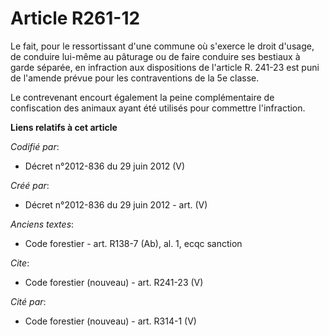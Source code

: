 # Article R261-12

Le fait, pour le ressortissant d'une commune où s'exerce le droit d'usage, de conduire lui-même au pâturage ou de faire
conduire ses bestiaux à garde séparée, en infraction aux dispositions de l'article R. 241-23 est puni de l'amende prévue pour
les contraventions de la 5e classe.

Le contrevenant encourt également la peine complémentaire de confiscation des animaux ayant été utilisés pour commettre
l'infraction.

**Liens relatifs à cet article**

_Codifié par_:

  - Décret n°2012-836 du 29 juin 2012 (V)

_Créé par_:

  - Décret n°2012-836 du 29 juin 2012 - art. (V)

_Anciens textes_:

  - Code forestier - art. R138-7 (Ab), al. 1, ecqc sanction

_Cite_:

  - Code forestier (nouveau) - art. R241-23 (V)

_Cité par_:

  - Code forestier (nouveau) - art. R314-1 (V)
